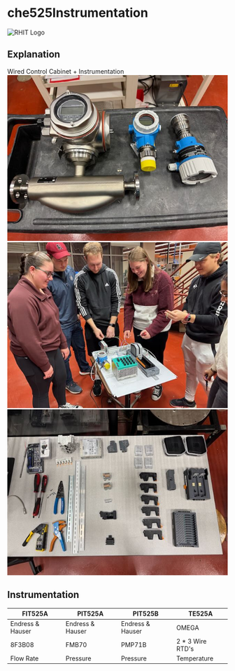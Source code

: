 # che525Instrumentation
![RHIT Logo](https://github.com/user-attachments/assets/54eda134-ed14-45f2-bbb4-3a711f346d31)

## Explanation
Wired Control Cabinet + Instrumentation
![Image of Instrumentation](https://github.com/henthornlab/ProcessAnalytics/blob/b71e1b6c55e7ad4b40741212747333ed38c1e591/2025-install/IMG_8223.jpeg)
![Image of Students Working on Control Cabinet](https://github.com/henthornlab/ProcessAnalytics/blob/b71e1b6c55e7ad4b40741212747333ed38c1e591/2025-install/IMG_8269.jpeg)
![Image of Components for Control Cabinet including RTD in top left](https://github.com/henthornlab/ProcessAnalytics/blob/master/2025-install/IMG_8216.jpeg?raw=true)

## Instrumentation
| FIT525A | PIT525A | PIT525B | TE525A |
| --- | --- | --- | --- |
| Endress & Hauser | Endress & Hauser | Endress & Hauser | OMEGA |
| 8F3B08 | FMB70 | PMP71B | 2 * 3 Wire RTD's |
| Flow Rate | Pressure | Pressure | Temperature |
